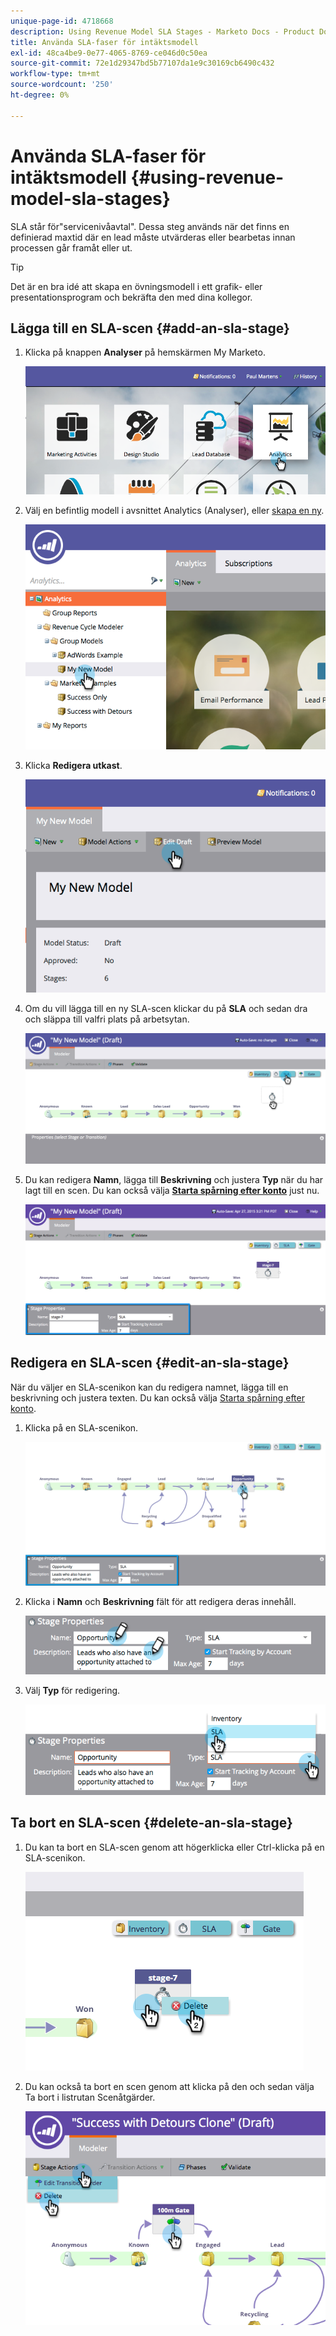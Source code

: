```yaml
---
unique-page-id: 4718668
description: Using Revenue Model SLA Stages - Marketo Docs - Product Documentation
title: Använda SLA-faser för intäktsmodell
exl-id: 48ca4be9-0e77-4065-8769-ce046d0c50ea
source-git-commit: 72e1d29347bd5b77107da1e9c30169cb6490c432
workflow-type: tm+mt
source-wordcount: '250'
ht-degree: 0%

---
```


# Använda SLA-faser för intäktsmodell {#using-revenue-model-sla-stages}

SLA står för&quot;servicenivåavtal&quot;. Dessa steg används när det finns en definierad maxtid där en lead måste utvärderas eller bearbetas innan processen går framåt eller ut.

>[!TIP]
>
>Det är en bra idé att skapa en övningsmodell i ett grafik- eller presentationsprogram och bekräfta den med dina kollegor.

## Lägga till en SLA-scen {#add-an-sla-stage}

1. Klicka på knappen **Analyser** på hemskärmen My Marketo.

   ![](assets/image2015-4-27-11-3a54-3a41.png)

1. Välj en befintlig modell i avsnittet Analytics (Analyser), eller [skapa en ny](/help/marketo/product-docs/reporting/revenue-cycle-analytics/revenue-cycle-models/create-a-new-revenue-model.md).

   ![](assets/image2015-4-27-15-3a6-3a30.png)

1. Klicka **Redigera utkast**.

   ![](assets/image2015-4-27-12-3a10-3a49.png)

1. Om du vill lägga till en ny SLA-scen klickar du på **SLA** och sedan dra och släppa till valfri plats på arbetsytan.

   ![](assets/image2015-4-27-15-3a32-3a10.png)

1. Du kan redigera **Namn**, lägga till **Beskrivning** och justera **Typ** när du har lagt till en scen. Du kan också välja **[Starta spårning efter konto](/help/marketo/product-docs/reporting/revenue-cycle-analytics/revenue-cycle-models/start-tracking-by-account-in-the-revenue-modeler.md)** just nu.

   ![](assets/image2015-4-27-17-3a0-3a39.png)

## Redigera en SLA-scen {#edit-an-sla-stage}

När du väljer en SLA-scenikon kan du redigera namnet, lägga till en beskrivning och justera texten. Du kan också välja [Starta spårning efter konto](/help/marketo/product-docs/reporting/revenue-cycle-analytics/revenue-cycle-models/start-tracking-by-account-in-the-revenue-modeler.md).

1. Klicka på en SLA-scenikon.

   ![](assets/image2015-4-27-15-3a45-3a25.png)

1. Klicka i **Namn** och **Beskrivning** fält för att redigera deras innehåll.

   ![](assets/image2015-4-27-15-3a48-3a37.png)

1. Välj **Typ** för redigering.

   ![](assets/image2015-4-27-15-3a51-3a27.png)

## Ta bort en SLA-scen {#delete-an-sla-stage}

1. Du kan ta bort en SLA-scen genom att högerklicka eller Ctrl-klicka på en SLA-scenikon.

   ![](assets/image2015-4-27-16-3a2-3a47.png)

1. Du kan också ta bort en scen genom att klicka på den och sedan välja Ta bort i listrutan Scenåtgärder.

   ![](assets/image2015-4-27-17-3a20-3a41.png)
